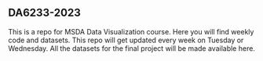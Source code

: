 ## DA6233-2023
This is a repo for MSDA Data Visualization course. Here you will find weekly code and datasets. This repo will get updated every week on Tuesday or Wednesday. All the datasets for the final project will be made available here.

